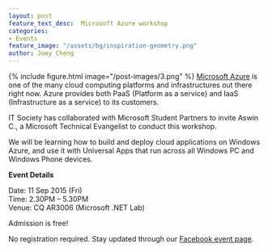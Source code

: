 ```yaml
---
layout: post
feature_text_desc:  Microsoft Azure workshop
categories:
- Events
feature_image: "/assets/bg/inspiration-geometry.png"
author: Joey Cheng
---
```


{% include figure.html image="/post-images/3.png" %}
[Microsoft Azure](https://azure.microsoft.com) is one of the many cloud computing platforms and infrastructures out there right now. Azure provides both PaaS (Platform as a service) and IaaS (Infrastructure as a service) to its customers.

IT Society has collaborated with Microsoft Student Partners to invite Aswin C., a Microsoft Technical Evangelist to conduct this workshop.

We will be learning how to build and deploy cloud applications on Windows Azure, and use it with Universal Apps that run across all Windows PC and Windows Phone devices.

**Event Details**

Date: 11 Sep 2015 (Fri)  
Time: 2.30PM – 5.30PM  
Venue: CQ AR3006 (Microsoft .NET Lab)

Admission is free!

No registration required. Stay updated through our [Facebook event page](https://www.facebook.com/events/857574810964488/).
